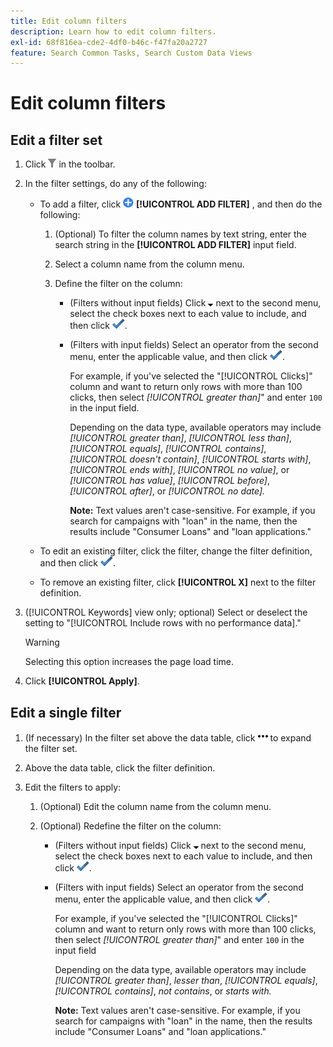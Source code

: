 ```yaml
---
title: Edit column filters
description: Learn how to edit column filters.
exl-id: 68f816ea-cde2-4df0-b46c-f47fa20a2727
feature: Search Common Tasks, Search Custom Data Views
---
```

# Edit column filters

## Edit a filter set

1. Click ![Filter](/help/search-social-commerce/assets/filter.png "Filter") in the toolbar.

1. In the filter settings, do any of the following:

   * To add a filter, click ![Add Filter](/help/search-social-commerce/assets/add.png "Add Filter") **[!UICONTROL ADD FILTER]** , and then do the following:

     1. (Optional) To filter the column names by text string, enter the search string in the **[!UICONTROL ADD FILTER]** input field.

     1. Select a column name from the column menu.

     1. Define the filter on the column:
        
        * (Filters without input fields) Click ![Down arrow](/help/search-social-commerce/assets/arrow-down-expand.png "Down arrow") next to the second menu, select the check boxes next to each value to include, and then click ![Update Filter](/help/search-social-commerce/assets/select.png "Update Filter").

        * (Filters with input fields) Select an operator from the second menu, enter the applicable value, and then click ![Update Filter](/help/search-social-commerce/assets/select.png "Update Filter").

          For example, if you've selected the "[!UICONTROL Clicks]" column and want to return only rows with more than 100 clicks, then select *[!UICONTROL greater than]*" and enter `100` in the input field. 
          
          Depending on the data type, available operators may include *[!UICONTROL greater than]*, *[!UICONTROL less than]*, *[!UICONTROL equals]*, *[!UICONTROL contains]*, *[!UICONTROL doesn't contain]*, *[!UICONTROL starts with]*, *[!UICONTROL ends with]*, *[!UICONTROL no value]*, or *[!UICONTROL has value]*, *[!UICONTROL before]*, *[!UICONTROL after]*, or *[!UICONTROL no date].* 
          
          **Note:** Text values aren't case-sensitive. For example, if you search for campaigns with "loan" in the name, then the results include "Consumer Loans" and "loan applications."

   * To edit an existing filter, click the filter, change the filter definition, and then click ![Update Filter](/help/search-social-commerce/assets/select.png "Update Filter").

   * To remove an existing filter, click **[!UICONTROL X]** next to the filter definition.

1. ([!UICONTROL Keywords] view only; optional) Select or deselect the setting to "[!UICONTROL Include rows with no performance data]." 

   >[!WARNING]
   >
   >Selecting this option increases the page load time.

1. Click **[!UICONTROL Apply]**.

## Edit a single filter

1. (If necessary) In the filter set above the data table, click ![More](/help/search-social-commerce/assets/more-filters.png "More") to expand the filter set.

1. Above the data table, click the filter definition.

1. Edit the filters to apply:
   
   1. (Optional) Edit the column name from the column menu.

   1. (Optional) Redefine the filter on the column:
   
      * (Filters without input fields) Click ![Down arrow](/help/search-social-commerce/assets/arrow-down-expand.png "Down arrow") next to the second menu, select the check boxes next to each value to include, and then click ![Update Filter](/help/search-social-commerce/assets/select.png "Update Filter").

      * (Filters with input fields) Select an operator from the second menu, enter the applicable value, and then click ![Update Filter](/help/search-social-commerce/assets/select.png "Update Filter").

        For example, if you've selected the "[!UICONTROL Clicks]" column and want to return only rows with more than 100 clicks, then select *[!UICONTROL greater than]*" and enter `100` in the input field
        
        Depending on the data type, available operators may include *[!UICONTROL greater than]*, *lesser than*, *[!UICONTROL equals]*, *[!UICONTROL contains]*, *not contains*, or *starts with.* 
         
        **Note:** Text values aren't case-sensitive. For example, if you search for campaigns with "loan" in the name, then the results include "Consumer Loans" and "loan applications."
